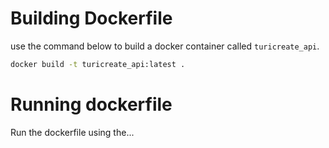 # Building Dockerfile

use the command below to build a docker container called `turicreate_api`.

```bash
docker build -t turicreate_api:latest .
```

# Running dockerfile

Run the dockerfile using the...